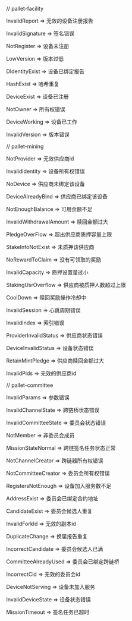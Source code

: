 // pallet-facility

InvalidReport => 无效的设备注册报告

InvalidSignature => 签名错误

NotRegister => 设备未注册

LowVersion => 版本过低  

DIdentityExist => 设备已绑定报告

HashExist => 哈希重复

DeviceExist => 设备已注册

NotOwner => 所有权错误

DeviceWorking => 设备已工作

InvalidVersion => 版本错误

// pallet-mining

NotProvider => 无效供应商id

InvalidIdentity => 设备所有权错误

NoDevice => 供应商未绑定该设备

DeviceAlreadyBind => 供应商已绑定该设备

NotEnoughBalance => 可用余额不足

InvalidWithdrawalAmount => 赎回金额过大

PledgeOverFlow => 超出供应商质押容量上限

StakeInfoNotExist => 未质押该供应商
 
NoRewardToClaim => 没有可领取的奖励
  
InvalidCapacity => 质押设置量过小

StakingUsrOverflow => 供应商被质押人数超过上限

CoolDown => 赎回奖励操作冷却中

InvalidSession => 心跳周期错误

InvalidIndex => 索引错误

ProviderInvalidStatus => 供应商状态错误

DeviceInvalidStatus => 设备状态错误

RetainMintPledge => 供应商赎回金额过大

InvalidPids => 无效的供应商id

// pallet-committee

InvalidParams => 参数错误

InvalidChannelState => 跨链桥状态错误

InvalidCommitteeState => 委员会状态错误

NotMember => 非委员会成员

MissionStateNormal => 跨链签名任务状态正常

NotChannelCreator => 跨链器所有权错误

NotCommitteeCreator => 委员会所有权错误

RegistersNotEnough => 设备加入服务数不足

AddressExist => 委员会已绑定合约地址

CandidateExist => 委员会候选人重复

InvalidForkId => 无效的副本id

DuplicateChange => 换届报告重复

IncorrectCandidate => 委员会候选人已满

CommitteeAlreadyUsed => 委员会已绑定跨链桥

IncorrectCid => 无效的委员会id

DeviceNotServing => 设备未加入服务

InvalidDeviceState => 设备状态错误

MissionTimeout => 签名任务已超时
